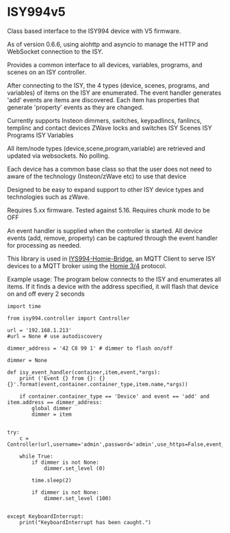 # ISY994v5

Class based interface to the ISY994 device with V5 firmware.

As of version 0.6.6, using aiohttp and asyncio to manage the HTTP and WebSocket connection to the ISY.

Provides a common interface to all devices, variables, programs, and scenes on an ISY controller. 

After connecting to the ISY, the 4 types (device, scenes, programs, and variables) of items on the ISY are enumerated. The event handler generates 'add' events are items are discovered. Each item has properties that generate 'property' events as they are changed. 

Currently supports 
    Insteon dimmers, switches, keypadlincs, fanlincs, templinc and contact devices
    ZWave locks and switches
    ISY Scenes
    ISY Programs
    ISY Variables

All item/node types (device,scene,program,variable) are retrieved and updated via websockets. No polling.

Each device has a common base class so that the user does not need to aware of the technology (Insteon/zWave etc) to use that device

Designed to be easy to expand support to other ISY device types and technologies such as zWave.

Requires 5.xx firmware. Tested against 5.16. Requires chunk mode to be OFF

An event handler is supplied when the controller is started. All device events (add, remove, property) can be captured through the event handler for processing as needed.

This library is used in [IYS994-Homie-Bridge](https://pypi.org/project/ISY994-Homie3-Bridge/), an MQTT Client to serve ISY devices to a MQTT broker using the [Homie 3/4](https://homieiot.github.io/) protocol.



Example usage: The program below connects to the ISY and enumerates all items. If it finds a device with the address specified, it will flash that device on and off every 2 seconds

~~~~
import time

from isy994.controller import Controller

url = '192.168.1.213'
#url = None # use autodiscovery

dimmer_address = '42 C8 99 1' # dimmer to flash on/off

dimmer = None

def isy_event_handler(container,item,event,*args):
    print ('Event {} from {}: {} {}'.format(event,container.container_type,item.name,*args))

    if container.container_type == 'Device' and event == 'add' and item.address == dimmer_address:
        global dimmer
        dimmer = item


try:
    c = Controller(url,username='admin',password='admin',use_https=False,event_handler=isy_event_handler)

    while True:
        if dimmer is not None:
            dimmer.set_level (0)

        time.sleep(2)
        
        if dimmer is not None:
            dimmer.set_level (100)


except KeyboardInterrupt:
    print("KeyboardInterrupt has been caught.")
~~~~



